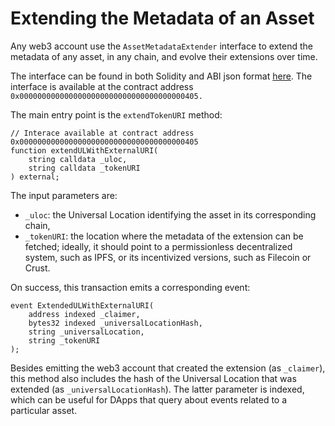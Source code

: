 # Extending the Metadata of an Asset

Any web3 account use the `AssetMetadataExtender` interface to extend the metadata of any asset, in any chain, and evolve their extensions over time.

The interface can be found in both Solidity and ABI json format [here](https://github.com/freeverseio/laos/tree/main/ownership-chain/precompile/asset-metadata-extender/contracts).  The interface is available at the contract address `0x0000000000000000000000000000000000000405.`

The main entry point is the `extendTokenURI` method:

```solidity
// Interace available at contract address 0x0000000000000000000000000000000000000405
function extendULWithExternalURI(
    string calldata _uloc,
    string calldata _tokenURI
) external;
```

The input parameters are:

* `_uloc`: the Universal Location identifying the asset in its corresponding chain,
* `_tokenURI`: the location where the metadata of the extension can be fetched; ideally, it should point to a permissionless decentralized system, such as IPFS, or its incentivized versions, such as Filecoin or Crust.

On success, this transaction emits a corresponding event:

```solidity
event ExtendedULWithExternalURI(
    address indexed _claimer,
    bytes32 indexed _universalLocationHash,
    string _universalLocation,
    string _tokenURI
);
```

Besides emitting the web3 account that created the extension (as `_claimer`), this method also includes the hash of the Universal Location that was extended (as `_universalLocationHash`). The latter parameter is indexed, which can be useful for DApps that query about events related to a particular asset.

